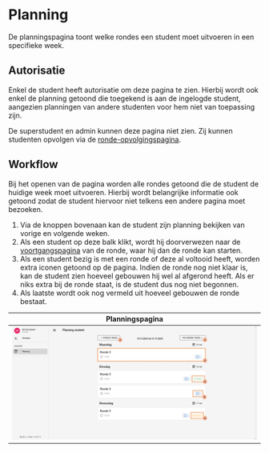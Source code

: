 # Planning

De planningspagina toont welke rondes een student moet uitvoeren in een specifieke week.

## Autorisatie
Enkel de student heeft autorisatie om deze pagina te zien.
Hierbij wordt ook enkel de planning getoond die toegekend is aan de ingelogde student,
aangezien planningen van andere studenten voor hem niet van toepassing zijn.

De superstudent en admin kunnen deze pagina niet zien.
Zij kunnen studenten opvolgen via de [ronde-opvolgingspagina](../followup/round_followup.md).


## Workflow
Bij het openen van de pagina worden alle rondes getoond die de student de huidige week moet uitvoeren.
Hierbij wordt belangrijke informatie ook getoond zodat de student hiervoor niet telkens een andere pagina moet bezoeken.

1. Via de knoppen bovenaan kan de student zijn planning bekijken van vorige en volgende weken.
2. Als een student op deze balk klikt, wordt hij doorverwezen naar de [voortgangspagina](../detail/ronde_scheule.md) van de ronde,
   waar hij dan de ronde kan starten.
3. Als een student bezig is met een ronde of deze al voltooid heeft, worden extra iconen getoond op de pagina.
   Indien de ronde nog niet klaar is, kan de student zien hoeveel gebouwen hij wel al afgerond heeft.
   Als er niks extra bij de ronde staat, is de student dus nog niet begonnen.
4. Als laatste wordt ook nog vermeld uit hoeveel gebouwen de ronde bestaat.

|        Planningspagina         |
|:------------------------------:|
| ![](../../assets/planning.jpg) |
